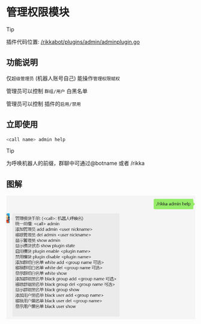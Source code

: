 # 管理权限模块 

> [!TIP]
> 插件代码位置: [/rikkabot/plugins/admin/adminplugin.go](https://github.com/Clov614/rikka-bot-wechat/tree/main/rikkabot/plugins/admin/adminplugin.go)


## 功能说明

仅`超级管理员` (机器人账号自己) 能操作`管理权限赋权`

管理员可以控制 `群组/用户` 白黑名单

管理员可以控制 插件的`启用/禁用`

## 立即使用

```bash
<call name> admin help
```

> [!TIP]
> <call name> 为呼唤机器人的前缀，群聊中可通过@botname 或者 /rikka 

## 图解

![img.png](../img/admincall.png)

